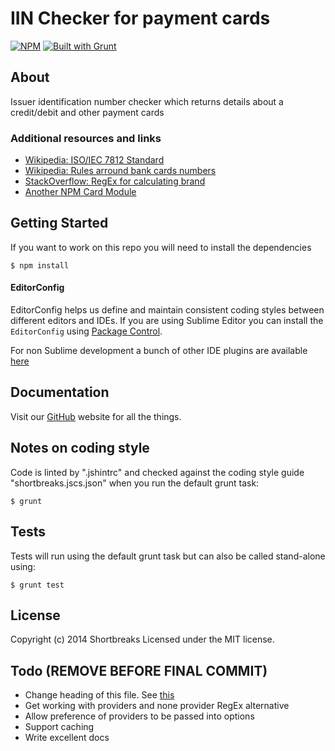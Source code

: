 # IIN Checker for payment cards

[![NPM](https://nodei.co/npm/iin-checker.png)](https://nodei.co/npm/iin-checker/)
[![Built with Grunt](https://cdn.gruntjs.com/builtwith.png)](http://gruntjs.com/)

## About

Issuer identification number checker which returns details about a credit/debit and other payment cards

### Additional resources and links
- [Wikipedia: ISO/IEC 7812 Standard](http://en.wikipedia.org/wiki/ISO/IEC_7812)
- [Wikipedia: Rules arround bank cards numbers](http://en.wikipedia.org/wiki/Bank_card_number)
- [StackOverflow: RegEx for calculating brand](http://stackoverflow.com/questions/72768/how-do-you-detect-credit-card-type-based-on-number)
- [Another NPM Card Module](https://github.com/observing/creditcard)

## Getting Started

If you want to work on this repo you will need to install the dependencies
```
$ npm install
```

#### EditorConfig

EditorConfig helps us define and maintain consistent coding styles between different editors and IDEs.  If you are using Sublime Editor you can install the `EditorConfig` using [Package Control](https://sublime.wbond.net).

For non Sublime development a bunch of other IDE plugins are available [here](http://editorconfig.org/#download)

## Documentation

Visit our [GitHub](https://github.com/Shortbreaks) website for all the things.

## Notes on coding style

Code is linted by ".jshintrc" and checked against the coding style guide "shortbreaks.jscs.json" when you run the default grunt task:
```
$ grunt
```

## Tests

Tests will run using the default grunt task but can also be called stand-alone using:
```
$ grunt test
```

## License
Copyright (c) 2014 Shortbreaks
Licensed under the MIT license.

## Todo (REMOVE BEFORE FINAL COMMIT)
- Change heading of this file. See [this](https://github.com/mikeal/request)
- Get working with providers and none provider RegEx alternative
- Allow preference of providers to be passed into options
- Support caching
- Write excellent docs

